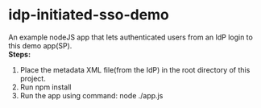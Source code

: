 # idp-initiated-sso-demo
An example nodeJS app that lets authenticated users from an IdP login to this demo app(SP). <br>
<b>Steps:</b> <br>
1. Place the metadata XML file(from the IdP) in the root directory of this project.<br>
2. Run npm install
2. Run the app using command: node ./app.js
